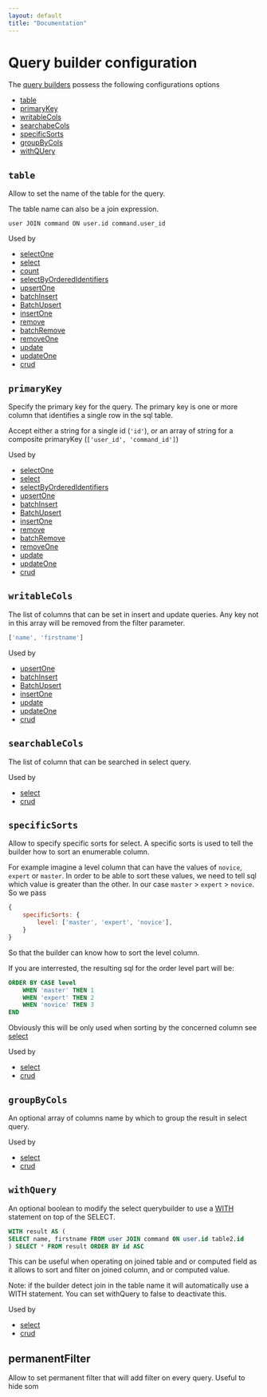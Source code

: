 ```yaml
---
layout: default
title: "Documentation"
---
```

# Query builder configuration

The [query builders](#builderList) possess the following configurations options

- [table](#table)
- [primaryKey](#primarykey)
- [writableCols](#writablecols)
- [searchabeCols](#searchablecols)
- [specificSorts](#specificsorts)
- [groupByCols](#groupbycols)
- [withQUery](#withQuery)

## `table`

Allow to set the name of the table for the query.

The table name can also be a join expression.

`user JOIN command ON user.id command.user_id`

Used by
- [selectOne](builderList.html/#selectOne)
- [select](builderList.html/#select)
- [count](builderList.html/#count)
- [selectByOrderedIdentifiers](builderList.html/#selectByOrderedIdentifiers)
- [upsertOne](builderList.html/#upsertOne)
- [batchInsert](builderList.html/#batchInsert)
- [BatchUpsert](builderList.html/#BatchUpsert)
- [insertOne](builderList.html/#insertOne)
- [remove](builderList.html/#remove)
- [batchRemove](builderList.html/#batchRemove)
- [removeOne](builderList.html/#removeOne)
- [update](builderList.html/#update)
- [updateOne](builderList.html/#updateOne)
- [crud](builderList.html/#crud)

## `primaryKey`

Specify the primary key for the query. The primary key is one or more column that identifies a single row in the sql table.

Accept either a string for a single id (`'id'`), or an array of string for a composite primaryKey (`['user_id', 'command_id']`)

Used by
- [selectOne](builderList.html/#selectOne)
- [select](builderList.html/#select)
- [selectByOrderedIdentifiers](builderList.html/#selectByOrderedIdentifiers)
- [upsertOne](builderList.html/#upsertOne)
- [batchInsert](builderList.html/#batchInsert)
- [BatchUpsert](builderList.html/#BatchUpsert)
- [insertOne](builderList.html/#insertOne)
- [remove](builderList.html/#remove)
- [batchRemove](builderList.html/#batchRemove)
- [removeOne](builderList.html/#removeOne)
- [update](builderList.html/#update)
- [updateOne](builderList.html/#updateOne)
- [crud](builderList.html/#crud)

## `writableCols`

The list of columns that can be set in insert and update queries.
Any key not in this array will be removed from the filter parameter.

```js
['name', 'firstname']
```

Used by
- [upsertOne](builderList.html/#upsertOne)
- [batchInsert](builderList.html/#batchInsert)
- [BatchUpsert](builderList.html/#BatchUpsert)
- [insertOne](builderList.html/#insertOne)
- [update](builderList.html/#update)
- [updateOne](builderList.html/#updateOne)
- [crud](builderList.html/#crud)

## `searchableCols`

The list of column that can be searched in select query.

Used by
- [select](builderList.html/#select)
- [crud](builderList.html/#crud)

## `specificSorts`

Allow to specify specific sorts for select.
A specific sorts is used to tell the builder how to sort an enumerable column.

For example imagine a level column that can have the values of `novice`, `expert` or `master`.
In order to be able to sort these values, we need to tell sql which value is greater than the other.
In our case `master` > `expert` > `novice`.
So we pass
```js
{
    specificSorts: {
        level: ['master', 'expert', 'novice'],
    }
}
```
So that the builder can know how to sort the level column.

If you are interrested, the resulting sql for the order level part will be:

```sql
ORDER BY CASE level
    WHEN 'master' THEN 1
    WHEN 'expert' THEN 2
    WHEN 'novice' THEN 3
END
```

Obviously this will be only used when sorting by the concerned column see [select](builderList.html/#select)

Used by
- [select](builderList.html/#select)
- [crud](builderList.html/#crud)

## `groupByCols`

An optional array of columns name by which to group the result in select query.

Used by
- [select](builderList.html/#select)
- [crud](builderList.html/#crud)

## `withQuery`

An optional boolean to modify the select querybuilder to use a [WITH](https://www.postgresql.org/docs/9.1/static/queries-with.html) statement on top of the SELECT.

```sql
WITH result AS (
SELECT name, firstname FROM user JOIN command ON user.id table2.id
) SELECT * FROM result ORDER BY id ASC
```

This can be useful when operating on joined table and or computed field as it allows to sort and filter on joined column, and or computed value.

Note: if the builder detect join in the table name it will automatically use a WITH statement.
You can set withQuery to false to deactivate this.

Used by
- [select](builderList.html/#select)
- [crud](builderList.html/#crud)


## permanentFilter

Allow to set permanent filter that will add filter on every query.
Useful to hide som
